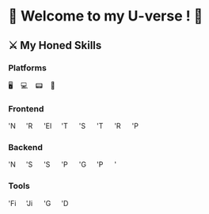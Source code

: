 # 🌌 Welcome to my U-verse ! 🌌

## ⚔️ My Honed Skills

### Platforms

🖥️&nbsp;&nbsp;&nbsp;&nbsp;💻&nbsp;&nbsp;&nbsp;&nbsp;📟&nbsp;&nbsp;&nbsp;&nbsp;📱

### Frontend

[<img title="Next.js" alt="'Next.js' icon" src="https://cdn.jsdelivr.net/gh/devicons/devicon@latest/icons/nextjs/nextjs-original.svg" width="16px" />](https://nextjs.org/)&nbsp;&nbsp;&nbsp;&nbsp;
[<img title="React Native" alt="'React Native' icon" src="https://cdn.jsdelivr.net/gh/devicons/devicon@latest/icons/react/react-original.svg" width="16px" />](https://reactnative.dev/)&nbsp;&nbsp;&nbsp;&nbsp;
[<img title="Electron.js" alt="'Electron.js' icon" src="https://cdn.jsdelivr.net/gh/devicons/devicon@latest/icons/electron/electron-original.svg" width="16px"  />](https://www.electronjs.org/)&nbsp;&nbsp;&nbsp;&nbsp;
[<img title="TypeScript" alt="'TypeScript' icon" src="https://cdn.jsdelivr.net/gh/devicons/devicon@latest/icons/typescript/typescript-original.svg" width="16px" />](https://www.typescriptlang.org/)&nbsp;&nbsp;&nbsp;&nbsp;
[<img title="Storybook" alt="'Storybook' icon" src="https://cdn.jsdelivr.net/gh/devicons/devicon@latest/icons/storybook/storybook-original.svg" width="16px" />](https://storybook.js.org/)&nbsp;&nbsp;&nbsp;&nbsp;
[<img title="TailwindCSS" alt="'TailwindCSS' icon" src="https://cdn.jsdelivr.net/gh/devicons/devicon@latest/icons/tailwindcss/tailwindcss-original.svg" width="16px" />](https://tailwindcss.com/)&nbsp;&nbsp;&nbsp;&nbsp;
[<img title="Redux" alt="'Redux' icon" src="https://cdn.jsdelivr.net/gh/devicons/devicon@latest/icons/redux/redux-original.svg" width="16px" />](https://redux.js.org/)&nbsp;&nbsp;&nbsp;&nbsp;
[<img title="Playwright" alt="'Playwright' icon" src="https://cdn.jsdelivr.net/gh/devicons/devicon@latest/icons/playwright/playwright-original.svg" width="16px" />](https://playwright.dev/)

### Backend

[<img title="Nest.js" alt="'Nest.js' icon" src="https://cdn.jsdelivr.net/gh/devicons/devicon@latest/icons/nestjs/nestjs-original.svg" width="16px" />](https://nestjs.com/)&nbsp;&nbsp;&nbsp;&nbsp;
[<img title="Swagger" alt="'Swagger' icon" src="https://cdn.jsdelivr.net/gh/devicons/devicon@latest/icons/swagger/swagger-original.svg" width="16px" />](https://swagger.io/)&nbsp;&nbsp;&nbsp;&nbsp;
[<img title="Socket.io" alt="'Socket.io' icon" src="https://cdn.jsdelivr.net/gh/devicons/devicon@latest/icons/socketio/socketio-original.svg" width="16px" />](https://socket.io/)&nbsp;&nbsp;&nbsp;&nbsp;
[<img title="Prisma" alt="'Prisma' icon" src="https://cdn.jsdelivr.net/gh/devicons/devicon@latest/icons/prisma/prisma-original.svg" width="16px" />](https://www.prisma.io/)&nbsp;&nbsp;&nbsp;&nbsp;
[<img title="GraphQL" alt="'GraphQL' icon" src="https://cdn.jsdelivr.net/gh/devicons/devicon@latest/icons/graphql/graphql-plain.svg" width="16px" />](https://graphql.org/)&nbsp;&nbsp;&nbsp;&nbsp;
[<img title="PostgreSQL" alt="'PostgreSQL' icon" src="https://cdn.jsdelivr.net/gh/devicons/devicon@latest/icons/postgresql/postgresql-original.svg" width="16px" />](https://www.postgresql.org/)&nbsp;&nbsp;&nbsp;&nbsp;
[<img title="MongoDB" alt="'MongoDB' icon" src="https://cdn.jsdelivr.net/gh/devicons/devicon@latest/icons/mongodb/mongodb-original.svg" width="16px" />](https://www.mongodb.com/)

### Tools

[<img title="Figma" alt="'Figma' icon" src="https://cdn.jsdelivr.net/gh/devicons/devicon@latest/icons/figma/figma-original.svg" width="16px" />](https://figma.com/)&nbsp;&nbsp;&nbsp;&nbsp;
[<img title="Jira" alt="'Jira' icon" src="https://cdn.jsdelivr.net/gh/devicons/devicon@latest/icons/jira/jira-original.svg" width="16px" />](https://www.atlassian.com/software/jira)&nbsp;&nbsp;&nbsp;&nbsp;
[<img title="GitHub" alt="'GitHub' icon" src="https://cdn.jsdelivr.net/gh/devicons/devicon@latest/icons/github/github-original.svg" width="16px" />](https://github.com/)&nbsp;&nbsp;&nbsp;&nbsp;
[<img title="Docker" alt="'Docker' icon" src="https://cdn.jsdelivr.net/gh/devicons/devicon@latest/icons/docker/docker-plain.svg" width="16px" />](https://www.docker.com/)
